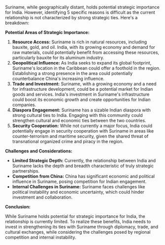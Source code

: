 Suriname, while geographically distant, holds potential strategic importance for India. However, identifying 5 specific reasons is difficult as the current relationship is not characterized by strong strategic ties. Here's a breakdown:

**Potential Areas of Strategic Importance:**

1. **Resource Access:** Suriname is rich in natural resources, including bauxite, gold, and oil. India, with its growing economy and demand for raw materials, could potentially benefit from accessing these resources, particularly bauxite for its aluminum industry.
2. **Geopolitical Influence:** As India seeks to expand its global footprint, Suriname's location in the Caribbean could offer a foothold in the region. Establishing a strong presence in the area could potentially counterbalance China's increasing influence.
3. **Trade and Investment:** Suriname, with a growing economy and a need for infrastructure development, could be a potential market for Indian goods and services. India's investment in Suriname's infrastructure could boost its economic growth and create opportunities for Indian companies.
4. **Diaspora Engagement:** Suriname has a sizable Indian diaspora with strong cultural ties to India. Engaging with this community could strengthen cultural and economic ties between the two countries.
5. **Security Cooperation:** While not currently a major focus, India could potentially engage in security cooperation with Suriname in areas like counter-terrorism and maritime security, given the shared threat of transnational organized crime and piracy in the region.

**Challenges and Considerations:**

* **Limited Strategic Depth:** Currently, the relationship between India and Suriname lacks the depth and breadth characteristic of truly strategic partnerships.
* **Competition from China:** China has significant economic and political influence in Suriname, posing competition for Indian engagement.
* **Internal Challenges in Suriname:** Suriname faces challenges like political instability and economic uncertainty, which could hinder investment and collaboration.

**Conclusion:**

While Suriname holds potential for strategic importance for India, the relationship is currently limited. To realize these benefits, India needs to invest in strengthening its ties with Suriname through diplomacy, trade, and cultural exchanges, while considering the challenges posed by regional competition and internal instability. 
